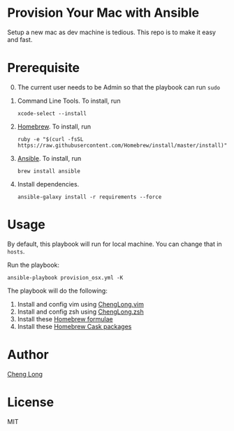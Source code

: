Provision Your Mac with Ansible
===

Setup a new mac as dev machine is tedious. This repo is to make it easy and fast. 

Prerequisite
===

0. The current user needs to be Admin so that the playbook can run `sudo` 
1. Command Line Tools. To install, run 

    `xcode-select --install`
2. [Homebrew](http://brew.sh). To install, run 

    `ruby -e "$(curl -fsSL https://raw.githubusercontent.com/Homebrew/install/master/install)"`
3. [Ansible](http://www.ansible.com). To install, run 

    `brew install ansible`
4. Install dependencies. 

    `ansible-galaxy install -r requirements --force`

Usage
===

By default, this playbook will run for local machine. You can change that in `hosts`.

Run the playbook: 

`ansible-playbook provision_osx.yml -K`

The playbook will do the following:

1. Install and config vim using [ChengLong.vim](https://github.com/ChengLong/ansible-vim)
2. Install and config zsh using [ChengLong.zsh](https://github.com/ChengLong/ansible-zsh)
3. Install these [Homebrew formulae](https://github.com/ChengLong/ansible-osx-playbook/blob/master/roles/homebrew/vars/main.yml)
4. Install these [Homebrew Cask packages](https://github.com/ChengLong/ansible-osx-playbook/blob/master/roles/homebrew-cask/vars/main.yml)

Author
===
[Cheng Long](https://twitter.com/ChengLong_)

License
===
MIT
